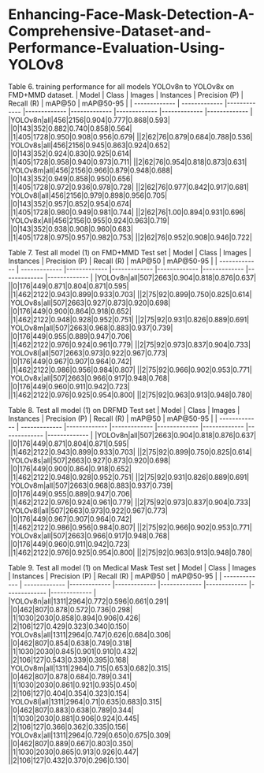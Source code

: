 # Enhancing-Face-Mask-Detection-A-Comprehensive-Dataset-and-Performance-Evaluation-Using-YOLOv8

Table 6. training performance for all models YOLOv8n to YOLOv8x on FMD+MMD dataset.
| Model  | Class | Images | Instances | Precision (P) | Recall (R) | mAP@50	| mAP@50-95 |
| ------------- | ------------- |------------- |------------- |------------- |------------- |------------- |------------- |
|YOLOv8n|all|456|2156|0.904|0.777|0.868|0.593|
||0|143|352|0.882|0.740|0.858|0.564|
||1|405|1728|0.950|0.908|0.956|0.679|
||2|62|76|0.879|0.684|0.788|0.536|
|YOLOv8s|all|456|2156|0.945|0.863|0.924|0.652|
||0|143|352|0.924|0.830|0.925|0.614|
||1|405|1728|0.958|0.940|0.973|0.711|
||2|62|76|0.954|0.818|0.873|0.631|
|YOLOv8m|all|456|2156|0.966|0.879|0.948|0.688|
||0|143|352|0.949|0.858|0.950|0.656|
||1|405|1728|0.972|0.936|0.978|0.728|
||2|62|76|0.977|0.842|0.917|0.681|
|YOLOv8l|all|456|2156|0.979|0.898|0.956|0.705|
||0|143|352|0.957|0.852|0.954|0.674|
||1|405|1728|0.980|0.949|0.981|0.744|
||2|62|76|1.00|0.894|0.931|0.696|
|YOLOv8x|All|456|2156|0.955|0.924|0.963|0.719|
||0|143|352|0.938|0.908|0.960|0.683|
||1|405|1728|0.975|0.957|0.982|0.753|
||2|62|76|0.952|0.908|0.946|0.722|

Table 7. Test all model (1) on FMD+MMD Test set 
| Model  | Class | Images | Instances | Precision (P) | Recall (R) | mAP@50	| mAP@50-95 |
| ------------- | ------------- |------------- |------------- |------------- |------------- |------------- |------------- |
|YOLOv8n|all|507|2663|0.904|0.818|0.876|0.637|
||0|176|449|0.871|0.804|0.871|0.595|
||1|462|2122|0.943|0.899|0.933|0.703|
||2|75|92|0.899|0.750|0.825|0.614|
|YOLOv8s|all|507|2663|0.927|0.873|0.920|0.698|
||0|176|449|0.900|0.864|0.918|0.652|
||1|462|2122|0.948|0.928|0.952|0.751|
||2|75|92|0.931|0.826|0.889|0.691|
|YOLOv8m|all|507|2663|0.968|0.883|0.937|0.739|
||0|176|449|0.955|0.889|0.947|0.706|
||1|462|2122|0.976|0.924|0.961|0.779|
||2|75|92|0.973|0.837|0.904|0.733|
|YOLOv8l|all|507|2663|0.973|0.922|0.967|0.773|
||0|176|449|0.967|0.907|0.964|0.742|
||1|462|2122|0.986|0.956|0.984|0.807|
||2|75|92|0.966|0.902|0.953|0.771|
|YOLOv8x|all|507|2663|0.966|0.917|0.948|0.768|
||0|176|449|0.960|0.911|0.942|0.723|
||1|462|2122|0.976|0.925|0.954|0.800|
||2|75|92|0.963|0.913|0.948|0.780|


Table 8. Test all model (1) on DRFMD Test set
| Model  | Class | Images | Instances | Precision (P) | Recall (R) | mAP@50	| mAP@50-95 |
| ------------- | ------------- |------------- |------------- |------------- |------------- |------------- |------------- |
|YOLOv8n|all|507|2663|0.904|0.818|0.876|0.637|
||0|176|449|0.871|0.804|0.871|0.595|
||1|462|2122|0.943|0.899|0.933|0.703|
||2|75|92|0.899|0.750|0.825|0.614|
|YOLOv8s|all|507|2663|0.927|0.873|0.920|0.698|
||0|176|449|0.900|0.864|0.918|0.652|
||1|462|2122|0.948|0.928|0.952|0.751|
||2|75|92|0.931|0.826|0.889|0.691|
|YOLOv8m|all|507|2663|0.968|0.883|0.937|0.739|
||0|176|449|0.955|0.889|0.947|0.706|
||1|462|2122|0.976|0.924|0.961|0.779|
||2|75|92|0.973|0.837|0.904|0.733|
|YOLOv8l|all|507|2663|0.973|0.922|0.967|0.773|
||0|176|449|0.967|0.907|0.964|0.742|
||1|462|2122|0.986|0.956|0.984|0.807|
||2|75|92|0.966|0.902|0.953|0.771|
|YOLOv8x|all|507|2663|0.966|0.917|0.948|0.768|
||0|176|449|0.960|0.911|0.942|0.723|
||1|462|2122|0.976|0.925|0.954|0.800|
||2|75|92|0.963|0.913|0.948|0.780|

Table 9. Test all model (1) on Medical Mask Test set
| Model  | Class | Images | Instances | Precision (P) | Recall (R) | mAP@50	| mAP@50-95 |
| ------------- | ------------- |------------- |------------- |------------- |------------- |------------- |------------- |
|YOLOv8n|all|1311|2964|0.772|0.596|0.661|0.291|
||0|462|807|0.878|0.572|0.736|0.298|
||1|1030|2030|0.858|0.894|0.906|0.426|
||2|106|127|0.429|0.323|0.340|0.150|
|YOLOv8s|all|1311|2964|0.747|0.626|0.684|0.306|
||0|462|807|0.854|0.638|0.749|0.318|
||1|1030|2030|0.845|0.901|0.910|0.432|
||2|106|127|0.543|0.339|0.395|0.168|
|YOLOv8m|all|1311|2964|0.715|0.653|0.682|0.315|
||0|462|807|0.878|0.684|0.789|0.341|
||1|1030|2030|0.861|0.921|0.935|0.450|
||2|106|127|0.404|0.354|0.323|0.154|
|YOLOv8l|all|1311|2964|0.71|0.635|0.683|0.315|
||0|462|807|0.883|0.638|0.789|0.344|
||1|1030|2030|0.881|0.906|0.924|0.445|
||2|106|127|0.366|0.362|0.335|0.156|
|YOLOv8x|all|1311|2964|0.729|0.650|0.675|0.309|
||0|462|807|0.889|0.667|0.803|0.350|
||1|1030|2030|0.865|0.913|0.926|0.447|
||2|106|127|0.432|0.370|0.296|0.130|
